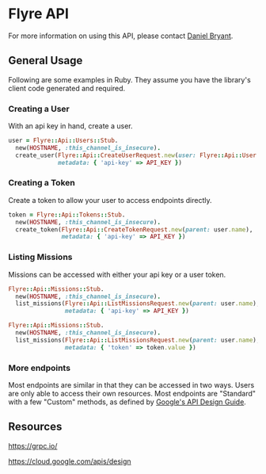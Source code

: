# Flyre API

For more information on using this API, please contact [Daniel Bryant](mailto:bryant.daniel.j@gmail.com?subject=Flyre%20Api%20Info).

## General Usage

Following are some examples in Ruby. They assume you have the library's client code generated and required.

### Creating a User

With an api key in hand, create a user.

```ruby
user = Flyre::Api::Users::Stub.
  new(HOSTNAME, :this_channel_is_insecure).
  create_user(Flyre::Api::CreateUserRequest.new(user: Flyre::Api::User.new),
              metadata: { 'api-key' => API_KEY })
```

### Creating a Token

Create a token to allow your user to access endpoints directly.

```ruby
token = Flyre::Api::Tokens::Stub.
  new(HOSTNAME, :this_channel_is_insecure).
  create_token(Flyre::Api::CreateTokenRequest.new(parent: user.name),
               metadata: { 'api-key' => API_KEY })
```

### Listing Missions

Missions can be accessed with either your api key or a user token.

```ruby
Flyre::Api::Missions::Stub.
  new(HOSTNAME, :this_channel_is_insecure).
  list_missions(Flyre::Api::ListMissionsRequest.new(parent: user.name),
                metadata: { 'api-key' => API_KEY })

Flyre::Api::Missions::Stub.
  new(HOSTNAME, :this_channel_is_insecure).
  list_missions(Flyre::Api::ListMissionsRequest.new(parent: user.name),
                metadata: { 'token' => token.value })
```

### More endpoints

Most endpoints are similar in that they can be accessed in two ways. Users are only able to access their own resources.
Most endpoints are "Standard" with a few "Custom" methods, as defined by [Google's API Design Guide](https://cloud.google.com/apis/design).

## Resources

https://grpc.io/

https://cloud.google.com/apis/design
